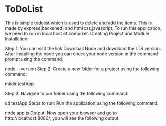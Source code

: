 # ToDoList
This is simple todolist which is used to delete and add the items. This is made by express(backened) and html,css,javascript.
To run this application, we need to run in local host of computer.
Creating Project and Module Installation:

Step 1: You can visit the link Download Node and download the LTS version. After installing the node you can check your node version in the command prompt using the command.

node --version
Step 2: Create a new folder for a project using the following command:

mkdir testApp
 

Step 3: Navigate to our folder using the following command:

cd testApp
Steps to run: Run the application using the following command.

node app.js
Output: Now open your browser and go to http://localhost:8080/, you will see the following output.
